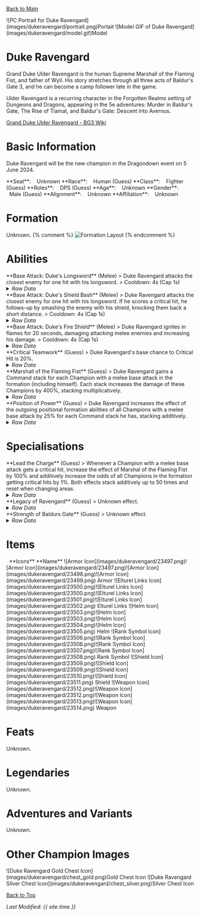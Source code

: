 [Back to Main](index.md)

<span class="championPortraitsRow">
    <span class="championPortraitsImage">
        ![PC Portrait for Duke Ravengard](images/dukeravengard/portrait.png)Portait
    </span>
    <span class="championPortraitsImage">
        ![Model GIF of Duke Ravengard](images/dukeravengard/model.gif)Model
    </span>
</span>

# Duke Ravengard

Grand Duke Ulder Ravengard is the human Supreme Marshall of the Flaming Fist, and father of Wyll. His story stretches through all three acts of Baldur's Gate 3, and he can become a camp follower late in the game.

Ulder Ravengard is a recurring character in the Forgotten Realms setting of Dungeons and Dragons, appearing in the 5e adventures:  Murder in Baldur's Gate,  The Rise of Tiamat, and  Baldur's Gate: Descent into Avernus.

[Grand Duke Ulder Ravengard - BG3 Wiki](https://bg3.wiki/wiki/Ulder_Ravengard)

# Basic Information

Duke Ravengard will be the new champion in the Dragondown event on 5 June 2024.

<span class="champStatsTableColumn">
    <span class="champStatsTableRow">
        <span class="champStatsTableInfoHeader">
            <span style="margin-right:4px;">**Seat**:</span>
        </span>
        <span class="champStatsTableInfoSmall">
            <span style="margin-left:8px;">Unknown</span>
        </span>
    </span>
    <span class="champStatsTableRow">
        <span class="champStatsTableInfoHeader">
            <span style="margin-right:4px;">**Race**:</span>
        </span>
        <span class="champStatsTableInfoSmall">
            <span style="margin-left:8px;">Human (Guess)</span>
        </span>
    </span>
    <span class="champStatsTableRow">
        <span class="champStatsTableInfoHeader">
            <span style="margin-right:4px;">**Class**:</span>
        </span>
        <span class="champStatsTableInfoSmall">
            <span style="margin-left:8px;">Fighter (Guess)</span>
        </span>
    </span>
    <span class="champStatsTableRow">
        <span class="champStatsTableInfoHeader">
            <span style="margin-right:4px;">**Roles**:</span>
        </span>
        <span class="champStatsTableInfoSmall">
            <span style="margin-left:8px;">DPS (Guess)</span>
        </span>
    </span>
    <span class="champStatsTableRow">
        <span class="champStatsTableInfoHeader">
            <span style="margin-right:4px;">**Age**:</span>
        </span>
        <span class="champStatsTableInfoSmall">
            <span style="margin-left:8px;">Unknown</span>
        </span>
    </span>
    <span class="champStatsTableRow">
        <span class="champStatsTableInfoHeader">
            <span style="margin-right:4px;">**Gender**:</span>
        </span>
        <span class="champStatsTableInfoSmall">
            <span style="margin-left:8px;">Male (Guess)</span>
        </span>
    </span>
    <span class="champStatsTableRow">
        <span class="champStatsTableInfoHeader">
            <span style="margin-right:4px;">**Alignment**:</span>
        </span>
        <span class="champStatsTableInfoSmall">
            <span style="margin-left:8px;">Unknown</span>
        </span>
    </span>
    <span class="champStatsTableRow">
        <span class="champStatsTableInfoHeader">
            <span style="margin-right:4px;">**Affiliation**:</span>
        </span>
        <span class="champStatsTableInfoSmall">
            <span style="margin-left:8px;">Unknown</span>
        </span>
    </span>
</span>

# Formation

Unknown.
{% comment %}
<span class="formationBorder">
    ![Formation Layout](images/dukeravengard/formation.png)
</span>
{% endcomment %}

# Abilities

<div markdown="1" class="abilityBorder"><div markdown="1" class="abilityBorderInner">
**Base Attack: Duke's Longsword** (Melee)
> Duke Ravengard attacks the closest enemy for one hit with his longsword.  
> Cooldown: 4s (Cap 1s)
<details><summary><em>Raw Data</em></summary>
<p>
<pre>
{
    "id": 756,
    "name": "Duke's Longsword",
    "description": "Duke Ravengard attacks the closest enemy for one hit with his longsword.",
    "long_description": "",
    "graphic_id": 0,
    "target": "front",
    "num_targets": 1,
    "aoe_radius": 0,
    "damage_modifier": 1,
    "cooldown": 4,
    "animations": [
        {
            "type": "melee_attack",
            "target_offset_x": -40,
            "damage_frame": 12,
            "jump_sound": 30,
            "sound_frames": {
                "2": 194
            }
        }
    ],
    "tags": [
        "melee"
    ],
    "damage_types": [
        "melee"
    ]
}
</pre>
</p>
</details>
</div></div>

<div markdown="1" class="abilityBorder"><div markdown="1" class="abilityBorderInner">
**Base Attack: Duke's Shield Bash** (Melee)
> Duke Ravengard attacks the closest enemy for one hit with his longsword. If he scores a critical hit, he follows-up by smashing the enemy with his shield, knocking them back a short distance.  
> Cooldown: 4s (Cap 1s)
<details><summary><em>Raw Data</em></summary>
<p>
<pre>
{
    "id": 757,
    "name": "Duke's Shield Bash",
    "description": "Duke Ravengard attacks the closest enemy for one hit with his longsword. If he scores a critical hit, he follows-up by smashing the enemy with his shield, knocking them back a short distance.",
    "long_description": "",
    "graphic_id": 0,
    "target": "front",
    "num_targets": 1,
    "aoe_radius": 0,
    "damage_modifier": 1,
    "cooldown": 4,
    "animations": [
        {
            "type": "melee_attack",
            "special_melee": "ravengard_lead_the_charge",
            "target_offset": [
                -75,
                0
            ]
        }
    ],
    "tags": [
        "melee"
    ],
    "damage_types": [
        "melee"
    ]
}
</pre>
</p>
</details>
</div></div>
<div markdown="1" class="abilityBorder"><div markdown="1" class="abilityBorderInner">
**Base Attack: Duke's Fire Shield** (Melee)
> Duke Ravengard ignites in flames for 20 seconds, damaging attacking melee enemies and increasing his damage.  
> Cooldown: 4s (Cap 1s)
<details><summary><em>Raw Data</em></summary>
<p>
<pre>
{
    "id": 758,
    "name": "Duke's Fire Shield",
    "description": "Duke Ravengard ignites in flames for 20 seconds, damaging attacking melee enemies and increasing his damage.",
    "long_description": "",
    "graphic_id": 0,
    "target": "front",
    "num_targets": 1,
    "aoe_radius": 0,
    "damage_modifier": 1,
    "cooldown": 4,
    "animations": [
        {
            "type": "melee_attack",
            "target_offset_x": -40,
            "damage_frame": 12,
            "jump_sound": 30,
            "sound_frames": {
                "2": 194
            }
        }
    ],
    "tags": [
        "melee"
    ],
    "damage_types": [
        "melee"
    ]
}
</pre>
</p>
</details>
</div></div>

<div markdown="1" class="abilityBorder"><div markdown="1" class="abilityBorderInner">
**Critical Teamwork** (Guess)
> Duke Ravengard's base chance to Critical Hit is 20%.
<details><summary><em>Raw Data</em></summary>
<p>
<pre>
{
    "id": 1968,
    "flavour_text": "",
    "description": {
        "desc": "$source's base chance to Critical Hit is $(amount)%."
    },
    "effect_keys": [
        {
            "effect_string": "set_base_crit_chance,20"
        }
    ],
    "requirements": "",
    "graphic_id": 0,
    "large_graphic_id": 0,
    "properties": []
}
</pre>
</p>
</details>
</div></div>

<div markdown="1" class="abilityBorder"><div markdown="1" class="abilityBorderInner">
**Marshall of the Flaming Fist** (Guess)
> Duke Ravengard gains a Command stack for each Champion with a melee base attack in the formation (including himself). Each stack increases the damage of these Champions by 400%, stacking multiplicatively.
<details><summary><em>Raw Data</em></summary>
<p>
<pre>
{
    "id": 1969,
    "flavour_text": "",
    "description": {
        "desc": "$(source_hero) gains a Command stack for each Champion with a melee base attack in the formation (including himself). Each stack increases the damage of these Champions by $(not_buffed amount)%, stacking multiplicatively."
    },
    "effect_keys": [
        {
            "effect_string": "hero_dps_multiplier_mult,400",
            "targets": [
                "all"
            ],
            "filter_targets": [
                {
                    "type": "hero_expr",
                    "hero_expr": "HasAttackDamageType(`melee`)"
                }
            ],
            "amount_func": "mult",
            "show_bonus": true,
            "stack_func": "per_hero_attribute",
            "per_hero_expr": "HasAttackDamageType(`melee`)",
            "per_hero_targets": [
                "all"
            ],
            "amount_updated_listeners": [
                "slot_changed",
                "feat_changed",
                "attack_changed"
            ],
            "use_computed_amount_for_description": true
        }
    ],
    "requirements": "",
    "graphic_id": 0,
    "large_graphic_id": 0,
    "properties": {
        "is_formation_ability": true,
        "owner_use_outgoing_description": true
    }
}
</pre>
</p>
</details>
</div></div>

<div markdown="1" class="abilityBorder"><div markdown="1" class="abilityBorderInner">
**Position of Power** (Guess)
> Duke Ravengard increases the effect of the outgoing positional formation abilities of all Champions with a melee base attack by 25% for each Command stack he has, stacking additively.
<details><summary><em>Raw Data</em></summary>
<p>
<pre>
{
    "id": 1970,
    "flavour_text": "",
    "description": {
        "desc": "$(source_hero) increases the effect of the outgoing positional formation abilities of all Champions with a melee base attack by $(not_buffed amount)% for each Command stack he has, stacking additively."
    },
    "effect_keys": [
        {
            "off_when_benched": true,
            "effect_string": "buff_positional_formation_abilities,25",
            "targets": [
                "all"
            ],
            "filter_targets": [
                {
                    "type": "hero_expr",
                    "hero_expr": "HasAttackDamageType(`melee`)"
                }
            ],
            "include_escorts": true,
            "stacks_multiply": false,
            "amount_func": "add",
            "stack_func": "per_hero_attribute",
            "per_hero_expr": "HasAttackDamageType(`melee`)",
            "per_hero_targets": [
                "all"
            ],
            "amount_updated_listeners": [
                "slot_changed",
                "feat_changed",
                "attack_changed"
            ],
            "show_bonus": true,
            "use_computed_amount_for_description": true,
            "override_key_desc": "Increases the effect of $target's outgoing Positional Formation Abilities by $amount%",
            "stack_title": "Command Stacks"
        }
    ],
    "requirements": "",
    "graphic_id": 0,
    "large_graphic_id": 0,
    "properties": {
        "is_formation_ability": true,
        "owner_use_outgoing_description": true
    }
}
</pre>
</p>
</details>
</div></div>

# Specialisations

<div markdown="1" class="abilityBorder"><div markdown="1" class="abilityBorderInner">
**Lead the Charge** (Guess)
> Whenever a Champion with a melee base attack gets a critical hit, increase the effect of Marshal of the Flaming Fist by 100% and additively increase the odds of all Champions in the formation getting critical hits by 1%. Both effects stack additively up to 50 times and reset when changing areas.
<details><summary><em>Raw Data</em></summary>
<p>
<pre>
{
    "id": 1971,
    "flavour_text": "",
    "description": {
        "desc": "Whenever a Champion with a melee base attack gets a critical hit, increase the effect of Marshal of the Flaming Fist by $(not_buffed amount)% and additively increase the odds of all Champions in the formation getting critical hits by $(not_buffed amount___2)%. Both effects stack additively up to 50 times and reset when changing areas."
    },
    "effect_keys": [
        {
            "effect_string": "buff_upgrade,100,15028",
            "off_when_benched": true,
            "max_stacks": 50,
            "stack_title": "Critical Teamwork Stacks",
            "stacks_multiply": false,
            "show_bonus": true,
            "stacks_on_trigger": "on_broadcast_stacks,melee_hero_crit",
            "more_triggers": [
                {
                    "trigger": "area_changed",
                    "action": {
                        "type": "reset"
                    }
                }
            ]
        },
        {
            "effect_string": "global_buff_base_crit_chance_add,1",
            "off_when_benched": true,
            "max_stacks": 50,
            "stack_title": "Critical Teamwork Stacks",
            "stacks_multiply": false,
            "show_bonus": true,
            "stacks_on_trigger": "on_broadcast_stacks,melee_hero_crit",
            "more_triggers": [
                {
                    "trigger": "area_changed",
                    "action": {
                        "type": "reset"
                    }
                }
            ],
            "skip_effect_key_desc": true
        },
        {
            "effect_string": "broadcast_on_trigger,melee_hero_crit,pre_target_attack_crit",
            "off_when_benched": true,
            "targets": [
                "all"
            ],
            "filter_targets": [
                {
                    "type": "hero_expr",
                    "hero_expr": "HasAttackDamageType(`melee`)"
                }
            ],
            "override_key_desc": "Each time $target deals a Critical Hit, they contribute a Critical Teamwork stack to $(source_hero)"
        }
    ],
    "requirements": "",
    "graphic_id": 0,
    "large_graphic_id": 0,
    "properties": {
        "is_formation_ability": true,
        "owner_use_outgoing_description": true,
        "indexed_effect_properties": true,
        "per_effect_index_bonuses": true
    }
}
</pre>
</p>
</details>
</div></div>

<div markdown="1" class="abilityBorder"><div markdown="1" class="abilityBorderInner">
**Legacy of Ravengard** (Guess)
> Unknown effect.
<details><summary><em>Raw Data</em></summary>
<p>
<pre>
{
    "id": 1972,
    "flavour_text": "",
    "description": {
        "desc": ""
    },
    "effect_keys": [
        {
            "effect_string": "change_base_attack,757"
        }
    ],
    "requirements": "",
    "graphic_id": 0,
    "large_graphic_id": 0,
    "properties": {
        "is_formation_ability": true,
        "owner_use_outgoing_description": true
    }
}
</pre>
</p>
</details>
</div></div>

<div markdown="1" class="abilityBorder"><div markdown="1" class="abilityBorderInner">
**Strength of Baldurs Gate** (Guess)
> Unknown effect.
<details><summary><em>Raw Data</em></summary>
<p>
<pre>
{
    "id": 1973,
    "flavour_text": "",
    "description": {
        "desc": ""
    },
    "effect_keys": [
        {
            "effect_string": "do_nothing"
        }
    ],
    "requirements": "",
    "graphic_id": 0,
    "large_graphic_id": 0,
    "properties": {
        "is_formation_ability": true,
        "owner_use_outgoing_description": true
    }
}
</pre>
</p>
</details>
</div></div>

# Items

<span class="itemTableColumn">
    <span class="itemTableRowHeader">
        <span class="itemTableIcon">
            <span style="margin-left:8px;">**Icons**</span>
        </span>
        <span class="itemTableNameSmall">
            **Name**
        </span>
    </span>
    <span class="itemTableRow">
        <span class="itemTableIcon">
            <span class="itemTableIcon1">![Armor Icon](images/dukeravengard/23497.png)</span><span class="itemTableIcon2">![Armor Icon](images/dukeravengard/23497.png)</span><span class="itemTableIcon3">![Armor Icon](images/dukeravengard/23498.png)</span><span class="itemTableIcon4">![Armor Icon](images/dukeravengard/23499.png)</span>
        </span>
        <span class="itemTableNameSmall">
            Armor
        </span>
    </span>
    <span class="itemTableRow">
        <span class="itemTableIcon">
            <span class="itemTableIcon1">![Elturel Links Icon](images/dukeravengard/23500.png)</span><span class="itemTableIcon2">![Elturel Links Icon](images/dukeravengard/23500.png)</span><span class="itemTableIcon3">![Elturel Links Icon](images/dukeravengard/23501.png)</span><span class="itemTableIcon4">![Elturel Links Icon](images/dukeravengard/23502.png)</span>
        </span>
        <span class="itemTableNameSmall">
            Elturel Links
        </span>
    </span>
    <span class="itemTableRow">
        <span class="itemTableIcon">
            <span class="itemTableIcon1">![Helm Icon](images/dukeravengard/23503.png)</span><span class="itemTableIcon2">![Helm Icon](images/dukeravengard/23503.png)</span><span class="itemTableIcon3">![Helm Icon](images/dukeravengard/23504.png)</span><span class="itemTableIcon4">![Helm Icon](images/dukeravengard/23505.png)</span>
        </span>
        <span class="itemTableNameSmall">
            Helm
        </span>
    </span>
    <span class="itemTableRow">
        <span class="itemTableIcon">
            <span class="itemTableIcon1">![Rank Symbol Icon](images/dukeravengard/23506.png)</span><span class="itemTableIcon2">![Rank Symbol Icon](images/dukeravengard/23506.png)</span><span class="itemTableIcon3">![Rank Symbol Icon](images/dukeravengard/23507.png)</span><span class="itemTableIcon4">![Rank Symbol Icon](images/dukeravengard/23508.png)</span>
        </span>
        <span class="itemTableNameSmall">
            Rank Symbol
        </span>
    </span>
    <span class="itemTableRow">
        <span class="itemTableIcon">
            <span class="itemTableIcon1">![Shield Icon](images/dukeravengard/23509.png)</span><span class="itemTableIcon2">![Shield Icon](images/dukeravengard/23509.png)</span><span class="itemTableIcon3">![Shield Icon](images/dukeravengard/23510.png)</span><span class="itemTableIcon4">![Shield Icon](images/dukeravengard/23511.png)</span>
        </span>
        <span class="itemTableNameSmall">
            Shield
        </span>
    </span>
    <span class="itemTableRow">
        <span class="itemTableIcon">
            <span class="itemTableIcon1">![Weapon Icon](images/dukeravengard/23512.png)</span><span class="itemTableIcon2">![Weapon Icon](images/dukeravengard/23512.png)</span><span class="itemTableIcon3">![Weapon Icon](images/dukeravengard/23513.png)</span><span class="itemTableIcon4">![Weapon Icon](images/dukeravengard/23514.png)</span>
        </span>
        <span class="itemTableNameSmall">
            Weapon
        </span>
    </span>
</span>

# Feats

Unknown.

# Legendaries

Unknown.

# Adventures and Variants

Unknown.

# Other Champion Images

<span class="championImagesColumn">
    <span class="championImagesRow">
        <span class="championImagesChests">
            ![Duke Ravengard Gold Chest Icon](images/dukeravengard/chest_gold.png)Gold Chest Icon
        </span>
        <span class="championImagesChests">
            ![Duke Ravengard Silver Chest Icon](images/dukeravengard/chest_silver.png)Silver Chest Icon
        </span>
    </span>
</span>

[Back to Top](#top)

*Last Modified: {{ site.time }}*